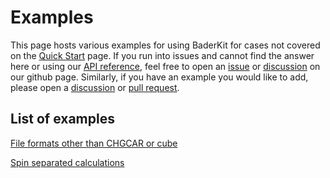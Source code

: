 # Examples

This page hosts various examples for using BaderKit for cases not covered on
the [Quick Start](/baderkit/index) page. If you run into issues and cannot find
the answer here or using our [API reference](/baderkit/api_reference/bader),
feel free to open an [issue](https://github.com/SWeav02/baderkit/issues) or
[discussion](https://github.com/SWeav02/baderkit/discussions) on our github page.
Similarly, if you have an example you would like to add, please open a [discussion](https://github.com/SWeav02/baderkit/discussions)
or [pull request](https://github.com/SWeav02/baderkit/pulls).


## List of examples
[File formats other than CHGCAR or cube](/baderkit/example_scripts/custom_file_formats)

[Spin separated calculations](/baderkit/example_scripts/spin_polarized_calculations)
